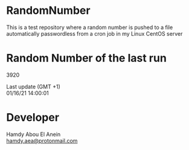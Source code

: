 # RandomNumber    
This is a test repository where a random number is pushed to a file automatically passwordless from a cron job in my Linux CentOS server    
# Random Number of the last run   
3920
      
Last update (GMT +1)    
01/16/21 14:00:01
# Developer    
Hamdy Abou El Anein   
hamdy.aea@protonmail.com
